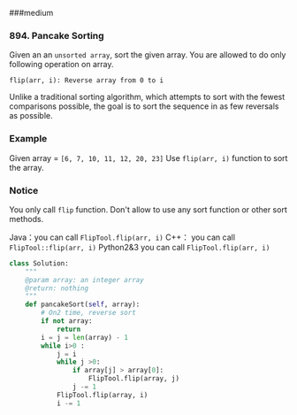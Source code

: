 ###medium

### 894. Pancake Sorting

Given an an `unsorted array`, sort the given array. You are allowed to do only following operation on array.

```
flip(arr, i): Reverse array from 0 to i 
```

Unlike a traditional sorting algorithm, which attempts to sort with the fewest comparisons possible, the goal is to sort the sequence in as few reversals as possible.

### Example

Given array = `[6, 7, 10, 11, 12, 20, 23]`
Use `flip(arr, i)` function to sort the array.

### Notice

You only call `flip` function.
Don't allow to use any sort function or other sort methods.

Java：you can call `FlipTool.flip(arr, i)`
C++： you can call `FlipTool::flip(arr, i)`
Python2&3 you can call `FlipTool.flip(arr, i)`

```python
class Solution:
    """
    @param array: an integer array
    @return: nothing
    """
    def pancakeSort(self, array):
        # On2 time, reverse sort
        if not array:
            return
        i = j = len(array) - 1
        while i>0 :
            j = i
            while j >0:
                if array[j] > array[0]:
                    FlipTool.flip(array, j)
                j -= 1
            FlipTool.flip(array, i)
            i -= 1

```

